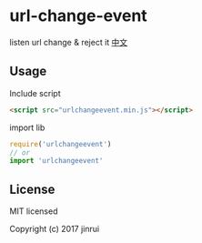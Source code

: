 # url-change-event
listen url change & reject it
[中文](README_CN.md)

## Usage
Include script
```html
<script src="urlchangeevent.min.js"></script>
```
import lib
```javascript
require('urlchangeevent')
// or
import 'urlchangeevent'
```

## License
MIT licensed

Copyright (c) 2017 jinrui
